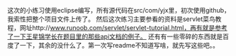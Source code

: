  这次的小练习使用eclipse编写，所有源代码在src/com/yjx里，初次使用github，我索性把整个项目文件上传了。
 然后这次练习主要参看的资料是servlet菜鸟教程，网址http://www.runoob.com/servlet/servlet-tutorial.html，再有就是参考了一下王星锦学长在题目里的那些api文档的例子。
 还有有一些零碎的东西就是百度了一下，其余的没什么了。第一次写readme不知道写啥，就先写这些吧。。
